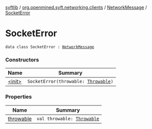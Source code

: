 [syftlib](../../../index.md) / [org.openmined.syft.networking.clients](../../index.md) / [NetworkMessage](../index.md) / [SocketError](./index.md)

# SocketError

`data class SocketError : `[`NetworkMessage`](../index.md)

### Constructors

| Name | Summary |
|---|---|
| [&lt;init&gt;](-init-.md) | `SocketError(throwable: `[`Throwable`](https://kotlinlang.org/api/latest/jvm/stdlib/kotlin/-throwable/index.html)`)` |

### Properties

| Name | Summary |
|---|---|
| [throwable](throwable.md) | `val throwable: `[`Throwable`](https://kotlinlang.org/api/latest/jvm/stdlib/kotlin/-throwable/index.html) |
